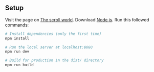 ## Setup

Visit the page on [The scroll world](https://humbertoragazzini.github.io/3DWorldWithScroll/).
Download [Node.js](https://nodejs.org/en/download/).
Run this followed commands:

```bash
# Install dependencies (only the first time)
npm install

# Run the local server at localhost:8080
npm run dev

# Build for production in the dist/ directory
npm run build
```
